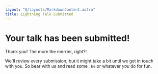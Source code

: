 ```yaml
---
layout: "@/layouts/MarkdownContent.astro"
title: Lightning Talk Submitted
---
```


# Your talk has been submitted!

Thank you! The more the merrier, right?!

We'll review every submission, but it might take a bit until we get in touch
with you. So bear with us and read some `:he` or whatever *you* do for fun.

